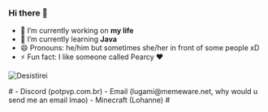 ### Hi there 👋

- 🔭 I’m currently working on **my life**
- 🌱 I’m currently learning **Java**
- 😄 Pronouns: he/him but sometimes she/her in front of some people xD
- ⚡ Fun fact: I like someone called Pearcy ❤

<p align="left"> <img src="https://komarev.com/ghpvc/?username=Desistirei&label=Profile%20views&color=0e75b6&style=flat" alt="Desistirei" /> </p>
#
- Discord (potpvp.com.br)
- Email (lugami@memeware.net, why would u send me an email lmao)
- Minecraft (Lohanne)
#

